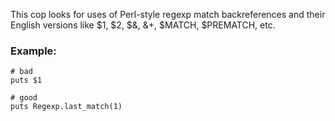 This cop looks for uses of Perl-style regexp match
backreferences and their English versions like
$1, $2, $&, &+, $MATCH, $PREMATCH, etc.

### Example:
    # bad
    puts $1

    # good
    puts Regexp.last_match(1)